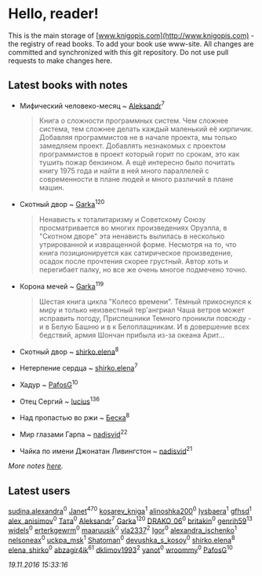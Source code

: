 # Hello, reader!
This is the main storage of [www.knigopis.com](http://www.knigopis.com) - the registry of read books.
To add your book use www-site. All changes are committed and synchronized with this git repository.
Do not use pull requests to make changes here.


## Latest books with notes
* Мифический человеко-месяц ~ [Aleksandr](users/123/12375097-vkontakte)<sup>7</sup>
    > Книга о сложности программных систем. Чем сложнее система, тем сложнее делать каждый маленький её кирпичик. Добавляя программистов не в начале проекта, мы только замедляем проект. Добавлять незнакомых с проектом программистов в проект который горит по срокам, это как тушить пожар бензином. А ещё интересно было почитать книгу 1975 года и найти в ней много параллелей с современности в плане людей и много различий в плане машин.

* Скотный двор ~ [Garka](users/115/115753719718250012620-google)<sup>120</sup>
    > Ненависть к тоталитаризму и Советскому Союзу просматривается во многих произведениях Оруэлла, в "Скотном дворе" эта ненависть вылилась в несколько утрированной и извращенной форме. Несмотря на то, что книга позиционируется как сатирическое произведение, осадок после прочтения скорее грустный. Автор хоть и перегибает палку, но все же очень многое подмечено точно.

* Корона мечей ~ [Garka](users/115/115753719718250012620-google)<sup>119</sup>
    > Шестая книга цикла "Колесо времени". Тёмный прикоснулся к миру и только неизвестный тер'ангриал Чаша ветров может исправить погоду, Приспешники Темного проникли повсюду - и в Белую Башню и в к Белоплащникам. И в довершение всех бедствий, армия Шончан прибыла из-за океана Арит...

* Скотный двор ~ [shirko.elena](users/100/100001858801764-facebook)<sup>8</sup>

* Нетерпение сердца ~ [shirko.elena](users/100/100001858801764-facebook)<sup>7</sup>

* Хадур ~ [PafosG](users/523/523112-vkontakte)<sup>10</sup>

* Отец Сергий ~ [lucius](users/838/83820536-yandex)<sup>136</sup>

* Над пропастью во ржи ~ [Беска](users/157/1577468-vkontakte)<sup>8</sup>

* Мир глазами Гарпа ~ [nadisvid](users/113/1138852626183846-facebook)<sup>22</sup>

* Чайка по имени Джонатан Ливингстон ~ [nadisvid](users/113/1138852626183846-facebook)<sup>21</sup>


_More notes [here](latest_books_with_notes.md)._


## Latest users
[sudina.alexandra](users/209/20955609-vkontakte)<sup>0</sup> 
[Janet](users/205/20565064-vkontakte)<sup>470</sup> 
[kosarev_kniga](users/968/968870936592182-facebook)<sup>1</sup> 
[alinoshka200](users/154/154008627-vkontakte)<sup>0</sup> 
[Iysbaera](users/105/105925486665844787495-googleplus)<sup>1</sup> 
[gfhsd](users/208/208981897-vkontakte)<sup>1</sup> 
[alex_anisimov](users/165/1651629-vkontakte)<sup>0</sup> 
[Тата](users/102/10211447802059029-facebook)<sup>0</sup> 
[Aleksandr](users/123/12375097-vkontakte)<sup>7</sup> 
[Garka](users/115/115753719718250012620-google)<sup>120</sup> 
[DRAKO_06](users/105/105567021460981425783-google)<sup>0</sup> 
[britakin](users/110/11026186-vkontakte)<sup>0</sup> 
[genrih59](users/872/872361436199401-facebook)<sup>13</sup> 
[widels](users/137/13735493-vkontakte)<sup>0</sup> 
[erterkgewrm](users/364/364199128-vkontakte)<sup>0</sup> 
[maaruusik](users/758/758259897091952640-twitter)<sup>0</sup> 
[vla2337](users/131/13120553-yandex)<sup>2</sup> 
[Igor](users/102/10205096723636918-facebook)<sup>0</sup> 
[alexandra_ischenko](users/123/12370958-vkontakte)<sup>1</sup> 
[nelsoneax](users/212/21269267-vkontakte)<sup>0</sup> 
[uckpa_msk](users/108/108915302193455883885-google)<sup>1</sup> 
[Shatoman](users/100/100001945876450-facebook)<sup>0</sup> 
[devushka_s_kosoy](users/191/191354034-vkontakte)<sup>0</sup> 
[shirko.elena](users/100/100001858801764-facebook)<sup>8</sup> 
[elena_shirko](users/198/19838913-vkontakte)<sup>0</sup> 
[abzagir4ik](users/362/3621623-vkontakte)<sup>61</sup> 
[dklimov1993](users/101/101464140-vkontakte)<sup>2</sup> 
[yanot](users/361/36183327-vkontakte)<sup>0</sup> 
[wroommy](users/293/293539810-twitter)<sup>0</sup> 
[PafosG](users/523/523112-vkontakte)<sup>10</sup> 


_19.11.2016 15:33:16_

